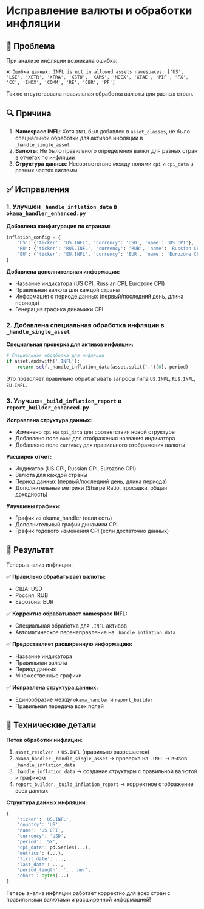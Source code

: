 # Исправление валюты и обработки инфляции

## 🐛 Проблема

При анализе инфляции возникала ошибка:
```
❌ Ошибка данных: INFL is not in allowed assets namespaces: ['US', 'LSE', 'XETR', 'XFRA', 'XSTU', 'XAMS', 'MOEX', 'XTAE', 'PIF', 'FX', 'CC', 'INDX', 'COMM', 'RE', 'CBR', 'PF']
```

Также отсутствовала правильная обработка валюты для разных стран.

## 🔍 Причина

1. **Namespace INFL**: Хотя `INFL` был добавлен в `asset_classes`, не было специальной обработки для активов инфляции в `_handle_single_asset`
2. **Валюты**: Не было правильного определения валют для разных стран в отчетах по инфляции
3. **Структура данных**: Несоответствие между полями `cpi` и `cpi_data` в разных частях системы

## ✅ Исправления

### 1. Улучшен `_handle_inflation_data` в `okama_handler_enhanced.py`

**Добавлена конфигурация по странам:**
```python
inflation_config = {
    'US': {'ticker': 'US.INFL', 'currency': 'USD', 'name': 'US CPI'},
    'RU': {'ticker': 'RUS.INFL', 'currency': 'RUB', 'name': 'Russian CPI'},
    'EU': {'ticker': 'EU.INFL', 'currency': 'EUR', 'name': 'Eurozone CPI'}
}
```

**Добавлена дополнительная информация:**
- Название индикатора (US CPI, Russian CPI, Eurozone CPI)
- Правильная валюта для каждой страны
- Информация о периоде данных (первый/последний день, длина периода)
- Генерация графика динамики CPI

### 2. Добавлена специальная обработка инфляции в `_handle_single_asset`

**Специальная проверка для активов инфляции:**
```python
# Специальная обработка для инфляции
if asset.endswith('.INFL'):
    return self._handle_inflation_data(asset.split('.')[0], period)
```

Это позволяет правильно обрабатывать запросы типа `US.INFL`, `RUS.INFL`, `EU.INFL`.

### 3. Улучшен `_build_inflation_report` в `report_builder_enhanced.py`

**Исправлена структура данных:**
- Изменено `cpi` на `cpi_data` для соответствия новой структуре
- Добавлено поле `name` для отображения названия индикатора
- Добавлено поле `currency` для правильного отображения валюты

**Расширен отчет:**
- Индикатор (US CPI, Russian CPI, Eurozone CPI)
- Валюта для каждой страны
- Период данных (первый/последний день, длина периода)
- Дополнительные метрики (Sharpe Ratio, просадки, общая доходность)

**Улучшены графики:**
- График из okama_handler (если есть)
- Дополнительный график динамики CPI
- График годового изменения CPI (если достаточно данных)

## 🎯 Результат

Теперь анализ инфляции:

✅ **Правильно обрабатывает валюты:**
- США: USD
- Россия: RUB  
- Еврозона: EUR

✅ **Корректно обрабатывает namespace INFL:**
- Специальная обработка для `.INFL` активов
- Автоматическое перенаправление на `_handle_inflation_data`

✅ **Предоставляет расширенную информацию:**
- Название индикатора
- Правильная валюта
- Период данных
- Множественные графики

✅ **Исправлена структура данных:**
- Единообразие между `okama_handler` и `report_builder`
- Правильная передача всех полей

## 🔧 Технические детали

**Поток обработки инфляции:**
1. `asset_resolver` → `US.INFL` (правильно разрешается)
2. `okama_handler._handle_single_asset` → проверка на `.INFL` → вызов `_handle_inflation_data`
3. `_handle_inflation_data` → создание структуры с правильной валютой и графиком
4. `report_builder._build_inflation_report` → корректное отображение всех данных

**Структура данных инфляции:**
```python
{
    'ticker': 'US.INFL',
    'country': 'US',
    'name': 'US CPI',
    'currency': 'USD',
    'period': '5Y',
    'cpi_data': pd.Series(...),
    'metrics': {...},
    'first_date': ...,
    'last_date': ...,
    'period_length': '... лет',
    'chart': bytes(...)
}
```

Теперь анализ инфляции работает корректно для всех стран с правильными валютами и расширенной информацией!
